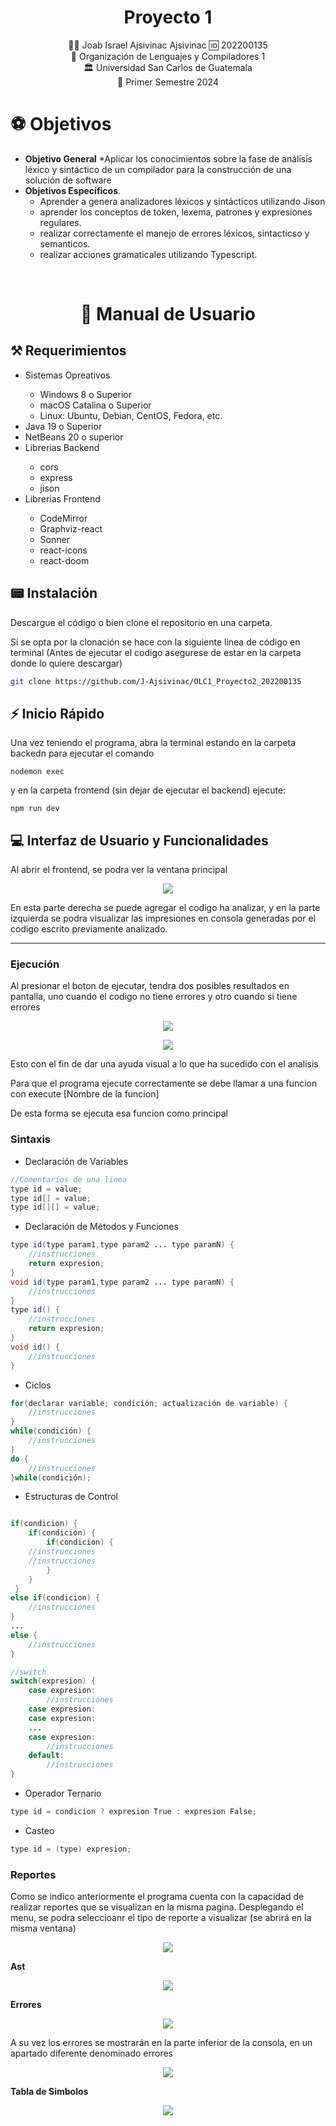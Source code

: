 <h1 align="center">Proyecto 1</h1>

<p align="center"></p>

<div align="center">
🙍‍♂️ Joab Israel Ajsivinac Ajsivinac 🆔 202200135
</div>
<div align="center">
📕 Organización de Lenguajes y Compiladores 1
</div>
<div align="center"> 🏛 Universidad San Carlos de Guatemala</div>
<div align="center"> 📆 Primer Semestre 2024</div>


# ⚽ Objetivos
* **Objetivo General**
    *Aplicar los conocimientos sobre la fase de análisis léxico y sintáctico de un compilador para la construcción de una solución de software
* **Objetivos Específicos**.
    * Aprender a genera analizadores léxicos y sintácticos utilizando Jison
    * aprender los conceptos de token, lexema, patrones y
expresiones regulares.
    * realizar correctamente el manejo de errores
léxicos, sintacticso y semanticos.
    * realizar acciones gramaticales
utilizando Typescript.

<br/> 

<h1 align="center">📍 Manual de Usuario</h1>


## ⚒ Requerimientos
<ul>
<li>Sistemas Opreativos</li>
    <ul>
        <li>Windows 8 o Superior</li>
        <li>macOS Catalina o Superior</li>
        <li>Linux: Ubuntu, Debian, CentOS, Fedora, etc.</li>
    </ul>
    <li>Java 19 o Superior</li>
    <li>NetBeans 20 o superior</li>
    <li>Librerias Backend</li>
   <ul>
        <li>cors</li>
        <li>express</li>
        <li>jison</li>
    </ul>
<li>Librerias Frontend</li>
   <ul>
        <li>CodeMirror</li>
        <li>Graphviz-react</li>
        <li>Sonner</li>
        <li>react-icons</li>
        <li>react-doom</li>
    </ul>
</ul>


## 📟 Instalación
Descargue el código o bien clone el repositorio en una carpeta.

Si se opta por la clonación se hace con la siguiente linea de código en terminal (Antes de ejecutar el codigo asegurese de estar en la carpeta donde lo quiere descargar)

```bash
git clone https://github.com/J-Ajsivinac/OLC1_Proyecto2_202200135
```

## ⚡ Inicio Rápido
Una vez teniendo el programa, abra la terminal estando en la carpeta backedn para ejecutar el comando

```
nodemon exec
```

y en la carpeta frontend (sin dejar de ejecutar el backend) ejecute:

```
npm run dev
```


## 💻 Interfaz de Usuario y Funcionalidades
Al abrir el frontend, se podra ver la ventana principal

<p align="center">
    <a href="#"><img src="img/main.png"></a>
</p>


En esta parte derecha se puede agregar el codigo ha analizar, y en la parte izquierda se podra visualizar las impresiones en consola generadas por el codigo escrito previamente analizado.


-----

### Ejecución
Al presionar el boton de ejecutar, tendra dos posibles resultados en pantalla, uno cuando el codigo no tiene errores y otro cuando si tiene errores

<p align="center">
    <a href="#"><img src="img/error.png"></a>
</p>

<p align="center">
    <a href="#"><img src="img/succes.png"></a>
</p>

Esto con el fin de dar una ayuda visual a lo que ha sucedido con el analisis

Para que el programa ejecute correctamente se debe llamar a una funcion con execute [Nombre de la funcion]

De esta forma se ejecuta esa funcion como principal

### Sintaxis

* Declaración de Variables
```java
//Comentarios de una linea
type id = value;
type id[] = value;
type id[][] = value;
```
* Declaración de Métodos y Funciones
```java
type id(type param1,type param2 ... type paramN) {
    //instrucciones
    return expresion;
}
void id(type param1,type param2 ... type paramN) {
    //instrucciones
}
type id() {
    //instrucciones
    return expresion;
}
void id() {
    //instrucciones
}
```
* Ciclos
```java
for(declarar variable; condición; actualización de variable) {
    //instrucciones
}
while(condición) {
    //instrucciones
}
do {
    //instrucciones
}while(condición);
```
* Estructuras de Control
```java

if(condicion) {
    if(condicion) { 
        if(condicion) {
    //instrucciones           
    //instrucciones             
        } 
    }
 }
else if(condicion) {        
    //instrucciones
}
...
else {
    //instrucciones
}

//switch
switch(expresion) {
    case expresion:
        //instrucciones
    case expresion:
    case expresion:
    ...
    case expresion:
        //instrucciones
    default:
        //instrucciones
}
```
* Operador Ternario
```java
type id = condicion ? expresion True : expresion False;
```
* Casteo
```java
type id = (type) expresion;
```


### Reportes

Como se indico anteriormente el programa cuenta con la capacidad de realizar reportes que se visualizan en la misma pagina. Desplegando el menu, se podra seleccioanr el tipo de reporte a visualizar (se abrirá en la misma ventana)

<p align="center">
    <a href="#"><img src="img/menu.png"></a>
</p>


**Ast**

<p align="center">
    <a href="#"><img src="img/ast.png"></a>
</p>

**Errores**

<p align="center">
    <a href="#"><img src="img/reporteE.png"></a>
</p>

A su vez los errores se mostrarán en la parte inferior de la consola, en un apartado diferente denominado errores

<p align="center">
    <a href="#"><img src="img/panelE.png"></a>
</p>


**Tabla de Simbolos**

<p align="center">
    <a href="#"><img src="img/tabla.png"></a>
</p>

